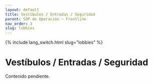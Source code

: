 ```yaml
---
layout: default
title: Vestíbulos / Entradas / Seguridad
parent: SOP de Operación — Frontline
nav_order: 3
slug: lobbies
---
```


{% include lang_switch.html slug="lobbies" %}

# Vestíbulos / Entradas / Seguridad

Contenido pendiente.
